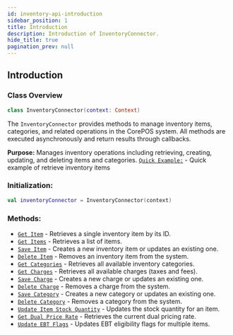 ```yaml
---
id: inventory-api-introduction
sidebar_position: 1
title: Introduction
description: Introduction of InventoryConnector.
hide_title: true
pagination_prev: null
---
```


## Introduction
### Class Overview

```kotlin
class InventoryConnector(context: Context)
```

The `InventoryConnector` provides methods to manage inventory items, categories, and related operations in the CorePOS system. All methods are executed asynchronously and return results through callbacks.

**Purpose:** Manages inventory operations including retrieving, creating, updating, and deleting items and categories.
[`Quick Example:`](../../quick-start/quick-guide-examples#retrieve-inventory-items) - Quick example of retrieve inventory items

### Initialization:

```kotlin
val inventoryConnector = InventoryConnector(context)
```

### Methods:
- [`Get Item`](inventory-api-get-item) - Retrieves a single inventory item by its ID.
- [`Get Items`](inventory-api-get-items) - Retrieves a list of items.
- [`Save Item`](inventory-api-save-item) - Creates a new inventory item or updates an existing one.
- [`Delete Item`](inventory-api-delete-item) - Removes an inventory item from the system.
- [`Get Categories`](inventory-api-get-categories) - Retrieves all available inventory categories.
- [`Get Charges`](inventory-api-get-charges) - Retrieves all available charges (taxes and fees).
- [`Save Charge`](inventory-api-save-charge) - Creates a new charge or updates an existing one.
- [`Delete Charge`](inventory-api-delete-charge) - Removes a charge from the system.
- [`Save Category`](inventory-api-save-category) - Creates a new category or updates an existing one.
- [`Delete Category`](inventory-api-delete-category) - Removes a category from the system.
- [`Update Item Stock Quantity`](inventory-api-update-item-stock-quantity) - Updates the stock quantity for an item.
- [`Get Dual Price Rate`](inventory-api-get-dual-price-rate) - Retrieves the current dual pricing rate.
- [`Update EBT Flags`](inventory-api-update-ebt-flags) - Updates EBT eligibility flags for multiple items.